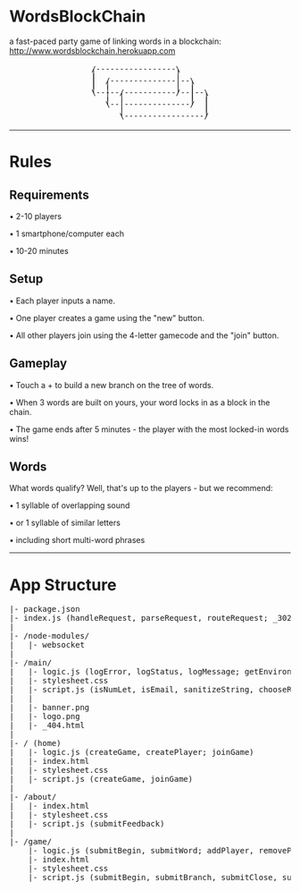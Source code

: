 # WordsBlockChain

a fast-paced party game of linking words in a blockchain: http://www.wordsblockchain.herokuapp.com

<pre style='line-height: 0.5; text-align: center'>
                           
 /-----------------\       
 |                 |       
 |                 |       
 |  /--------------|--\    
 |  |              |  |    
 |  |              |  |    
 \-----/-----------/--|--\ 
    |  |              |  | 
    |  |              |  | 
    \--|--------------/  | 
       |                 | 
       |                 | 
       \-----------------/ 
                           
</pre>
<hr>

# Rules


## Requirements

• 2-10 players

• 1 smartphone/computer each

• 10-20 minutes



## Setup

• Each player inputs a name.

• One player creates a game using the "new" button.

• All other players join using the 4-letter gamecode and the "join" button.



## Gameplay

• Touch a + to build a new branch on the tree of words.

• When 3 words are built on yours, your word locks in as a block in the chain.

• The game ends after 5 minutes - the player with the most locked-in words wins!



## Words

What words qualify? Well, that's up to the players - but we recommend:

• 1 syllable of overlapping sound

• or 1 syllable of similar letters

• including short multi-word phrases



<hr>

# App Structure

<pre>
|- package.json
|- index.js (handleRequest, parseRequest, routeRequest; _302, _403, _404; handleSocket, parseSocket, routeSocket; _400)
|
|- /node-modules/
|   |- websocket
|
|- /main/
|   |- logic.js (logError, logStatus, logMessage; getEnvironment, getAsset; isNumLet, isBot; renderHTML; generateRandom, chooseRandom, sortRandom; sanitizeString, sanitizeObject; determineSession, cleanDatabase)
|   |- stylesheet.css
|   |- script.js (isNumLet, isEmail, sanitizeString, chooseRandom; displayError, buildWords, animateWords; sendPost, createSocket)
|   |
|   |- banner.png
|   |- logo.png
|   |- _404.html
|
|- / (home)
|   |- logic.js (createGame, createPlayer; joinGame)
|   |- index.html
|   |- stylesheet.css
|   |- script.js (createGame, joinGame)
|
|- /about/
|   |- index.html
|   |- stylesheet.css
|   |- script.js (submitFeedback)
|
|- /game/
    |- logic.js (submitBegin, submitWord; addPlayer, removePlayer; createBranch, createBlock; sendMessages, findBranch, pruneTree, lockBlock, endGame)
    |- index.html
    |- stylesheet.css
    |- script.js (submitBegin, submitBranch, submitClose, submitWord; receivePost; buildPlayer, buildPlayers, buildChain, buildTree, buildEnd; findBranchIds, findBranch; fadeElement)
</pre>
